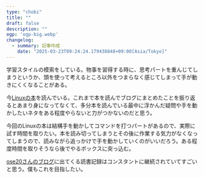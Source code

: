 ```yaml
---
type: "chobi"
title: ""
draft: false
description: ""
ogp: 'ogp-big.webp'
changelog:
  - summary: 記事作成
    date: "2025-03-23T09:24:24.179438848+09:00[Asia/Tokyo]"
---
```


学習スタイルの模索をしている。物事を習得する時に、思考パートを重んじてしまうというか、頭を使って考えるところ以外をつまらなく感じてしまって手が動きにくくなることがある。

今[Linuxの本](https://gihyo.jp/book/2022/978-4-297-13148-7)を読んでいる。これまで本を読んでブログにまとめたことを振り返るとあまり身になってなくて、多分本を読んでいる最中に浮かんだ疑問や手を動かしたいネタをある程度やらないと力がつかないのだと思う。

今回のLinuxの本は結構手を動かしてコマンドを打つパートがあるので、実際に試す時間を取りたい。本を読み切ってしまうとその後に作業する気力がなくなってしまうので、読みながら追っかけで手を動かしていくのがいいだろう。ある程度時間を取りそうなら後でやるボックスに突っ込む。

[ose20さんのブログ](https://ose20.hatenablog.com/)に出てくる読書記録はコンスタントに継続されていてすごいと思う。僕もこれを目指したい。
